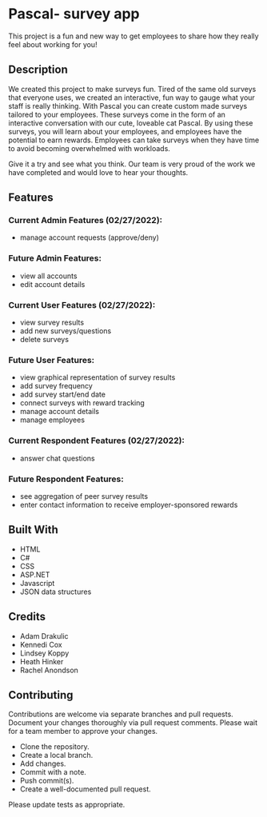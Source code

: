 
# Pascal- survey app 

This project is a fun and new way to get employees to share how they really feel about working for you!

## Description

We created this project to make surveys fun. Tired of the same old surveys that everyone uses, we created an interactive, fun way to gauge what your staff is really thinking. With Pascal you can create custom made surveys tailored to your employees. These surveys come in the form of an interactive conversation with our cute, loveable cat Pascal. By using these surveys, you will learn about your employees, and employees have the potential to earn rewards.  Employees can take surveys when they have time to avoid becoming overwhelmed with workloads.

Give it a try and see what you think. Our team is very proud of the work we have completed and would love to hear your thoughts.

## Features

### Current Admin Features (02/27/2022):
* manage account requests (approve/deny)

### Future Admin Features:
* view all accounts
* edit account details

### Current User Features (02/27/2022):
* view survey results
* add new surveys/questions
* delete surveys

### Future User Features:
* view graphical representation of survey results
* add survey frequency
* add survey start/end date
* connect surveys with reward tracking
* manage account details
* manage employees

### Current Respondent Features (02/27/2022):
* answer chat questions

### Future Respondent Features:
* see aggregation of peer survey results
* enter contact information to receive employer-sponsored rewards

## Built With
- HTML
- C#
- CSS
- ASP.NET
- Javascript
- JSON data structures

## Credits
- Adam Drakulic
- Kennedi Cox
- Lindsey Koppy
- Heath Hinker
- Rachel Anondson

## Contributing
Contributions are welcome via separate branches and pull requests.  Document your changes thoroughly via pull request comments.  Please wait for a team member to approve your changes.

- Clone the repository.
- Create a local branch.
- Add changes.
- Commit with a note.
- Push commit(s).
- Create a well-documented pull request.

Please update tests as appropriate.
